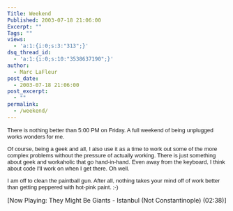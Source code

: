 ```yaml
---
Title: Weekend
Published: 2003-07-18 21:06:00
Excerpt: ""
Tags: ""
views:
  - 'a:1:{i:0;s:3:"313";}'
dsq_thread_id:
  - 'a:1:{i:0;s:10:"3538637190";}'
author:
  - Marc LaFleur
post_date:
  - 2003-07-18 21:06:00
post_excerpt:
  - ""
permalink:
  - /weekend/
---
```

<font face="Arial" size="2">
<p><span class="875475620-18072003"><font face="Arial" size="2">There is nothing 
better than 5:00 PM on Friday. A full weekend of being unplugged works wonders 
for me.</font></span></p>
<p><span class="875475620-18072003"></span><span class="875475620-18072003"><font face="Arial" size="2">Of course, being a geek and all, I also use it as a time to 
work out some of the more complex problems without the pressure of actually 
working. There is just something about geek and workaholic that go hand-in-hand. 
Even away from the keyboard, I think about code I'll work on when I get there. 
Oh well.</font></span></p>
<p><span class="875475620-18072003"><font face="Arial" size="2">I am off to clean the 
paintball gun. After all, nothing takes your mind off of work better than 
getting peppered with hot-pink paint. ;-)</font></span></p></font><div><p>[Now Playing: They Might Be Giants - Istanbul (Not Constantinople) (02:38)]</p></div>
